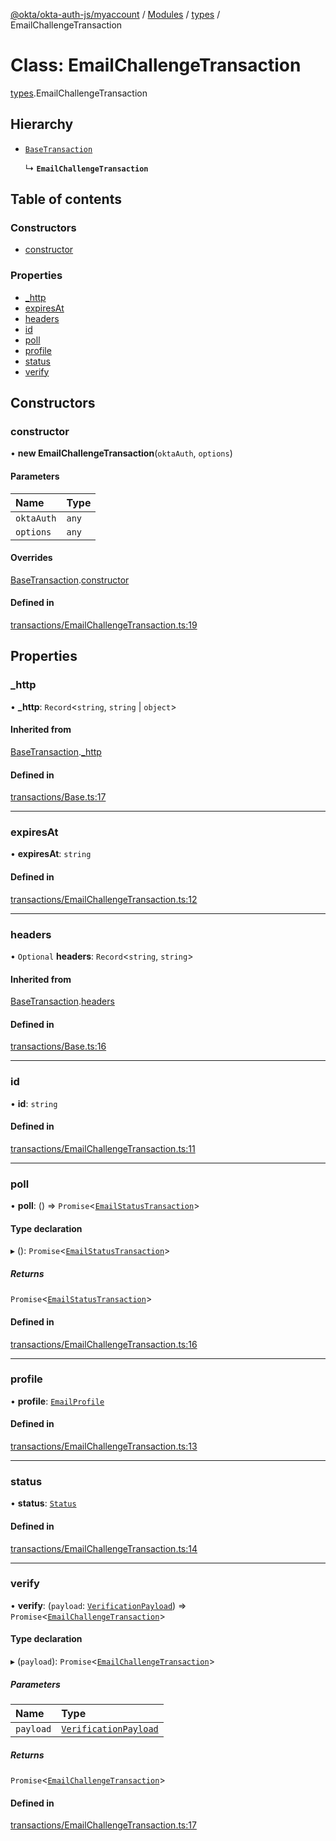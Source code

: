 [@okta/okta-auth-js/myaccount](../README.md) / [Modules](../modules.md) / [types](../modules/types.md) / EmailChallengeTransaction

# Class: EmailChallengeTransaction

[types](../modules/types.md).EmailChallengeTransaction

## Hierarchy

- [`BaseTransaction`](types.BaseTransaction.md)

  ↳ **`EmailChallengeTransaction`**

## Table of contents

### Constructors

- [constructor](types.EmailChallengeTransaction.md#constructor)

### Properties

- [\_http](types.EmailChallengeTransaction.md#_http)
- [expiresAt](types.EmailChallengeTransaction.md#expiresat)
- [headers](types.EmailChallengeTransaction.md#headers)
- [id](types.EmailChallengeTransaction.md#id)
- [poll](types.EmailChallengeTransaction.md#poll)
- [profile](types.EmailChallengeTransaction.md#profile)
- [status](types.EmailChallengeTransaction.md#status)
- [verify](types.EmailChallengeTransaction.md#verify)

## Constructors

### constructor

• **new EmailChallengeTransaction**(`oktaAuth`, `options`)

#### Parameters

| Name | Type |
| :------ | :------ |
| `oktaAuth` | `any` |
| `options` | `any` |

#### Overrides

[BaseTransaction](types.BaseTransaction.md).[constructor](types.BaseTransaction.md#constructor)

#### Defined in

[transactions/EmailChallengeTransaction.ts:19](https://github.com/okta/okta-auth-js/blob/master/lib/myaccount/transactions/EmailChallengeTransaction.ts#L19)

## Properties

### \_http

• **\_http**: `Record`<`string`, `string` \| `object`\>

#### Inherited from

[BaseTransaction](types.BaseTransaction.md).[_http](types.BaseTransaction.md#_http)

#### Defined in

[transactions/Base.ts:17](https://github.com/okta/okta-auth-js/blob/master/lib/myaccount/transactions/Base.ts#L17)

___

### expiresAt

• **expiresAt**: `string`

#### Defined in

[transactions/EmailChallengeTransaction.ts:12](https://github.com/okta/okta-auth-js/blob/master/lib/myaccount/transactions/EmailChallengeTransaction.ts#L12)

___

### headers

• `Optional` **headers**: `Record`<`string`, `string`\>

#### Inherited from

[BaseTransaction](types.BaseTransaction.md).[headers](types.BaseTransaction.md#headers)

#### Defined in

[transactions/Base.ts:16](https://github.com/okta/okta-auth-js/blob/master/lib/myaccount/transactions/Base.ts#L16)

___

### id

• **id**: `string`

#### Defined in

[transactions/EmailChallengeTransaction.ts:11](https://github.com/okta/okta-auth-js/blob/master/lib/myaccount/transactions/EmailChallengeTransaction.ts#L11)

___

### poll

• **poll**: () => `Promise`<[`EmailStatusTransaction`](types.EmailStatusTransaction.md)\>

#### Type declaration

▸ (): `Promise`<[`EmailStatusTransaction`](types.EmailStatusTransaction.md)\>

##### Returns

`Promise`<[`EmailStatusTransaction`](types.EmailStatusTransaction.md)\>

#### Defined in

[transactions/EmailChallengeTransaction.ts:16](https://github.com/okta/okta-auth-js/blob/master/lib/myaccount/transactions/EmailChallengeTransaction.ts#L16)

___

### profile

• **profile**: [`EmailProfile`](../modules/types.md#emailprofile)

#### Defined in

[transactions/EmailChallengeTransaction.ts:13](https://github.com/okta/okta-auth-js/blob/master/lib/myaccount/transactions/EmailChallengeTransaction.ts#L13)

___

### status

• **status**: [`Status`](../enums/types.Status.md)

#### Defined in

[transactions/EmailChallengeTransaction.ts:14](https://github.com/okta/okta-auth-js/blob/master/lib/myaccount/transactions/EmailChallengeTransaction.ts#L14)

___

### verify

• **verify**: (`payload`: [`VerificationPayload`](../modules/types.md#verificationpayload)) => `Promise`<[`EmailChallengeTransaction`](types.EmailChallengeTransaction.md)\>

#### Type declaration

▸ (`payload`): `Promise`<[`EmailChallengeTransaction`](types.EmailChallengeTransaction.md)\>

##### Parameters

| Name | Type |
| :------ | :------ |
| `payload` | [`VerificationPayload`](../modules/types.md#verificationpayload) |

##### Returns

`Promise`<[`EmailChallengeTransaction`](types.EmailChallengeTransaction.md)\>

#### Defined in

[transactions/EmailChallengeTransaction.ts:17](https://github.com/okta/okta-auth-js/blob/master/lib/myaccount/transactions/EmailChallengeTransaction.ts#L17)
